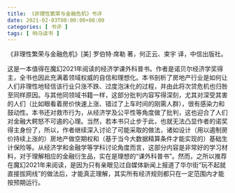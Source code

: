 ```yaml
---
title: 《非理性繁荣与金融危机》书评
date: 2021-02-03T08:00:00+08:00
categories: [ 书评 ]
tags: [ 响马读书 ]
---
```


《非理性繁荣与金融危机》[美] 罗伯特·席勒 著，何正云、束宇 译，中信出版社。

这是一本值得在魔幻2021年阅读的经济学课外科普书。作者是诺贝尔经济学奖得主，全书也因此充满着领域权威的自信和理想化。本书剖析了房地产行业是如何让人们非理性地轻信该行业只涨不跌、过度泡沫化的过程，并由此将次贷危机也归咎至同样原因。与其他同领域书籍一样，这部分批判内容写得深刻，尤其对深受其害的人们（比如眼看着房价快速上涨、错过了上车时间的刚需人群），很有感染力和鼓动性。本书还对救市行为，从经济学及公平性等角度做了批判，这也迎合了人们对金融大鳄怒不可遏的心理。当然，若本书只止步于此，也就无法凸显作者的诺奖得主身份了，所以，作者继续深入讨论了可能采取的做法，诸如设计（用以遏制房价持续上涨的）房地产做空期权和（基于当今大数据精算条件才能实现的）基础生计保险等。从经济学和金融学等学科讨论角度而言，这部分内容是非常好的学习材料，对于理解相应的金融衍生品，实在是理想的“课外科普书”。然而，之所以推荐在魔幻2021年来阅读，是因为只有亲眼见过自媒体新闻上报道了华尔街“玩不起就直接拔网线”的做法后，才能真正理解，其实所有经济规则都只在一定范围内才能按预期运行。
